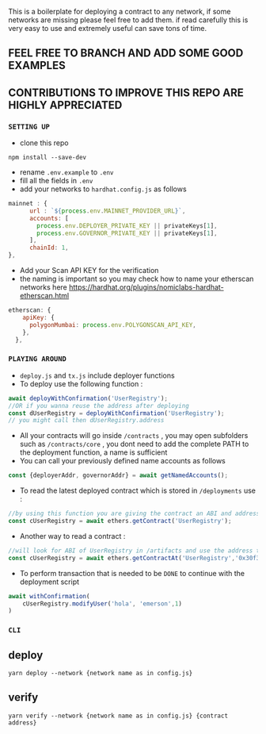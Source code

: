 This is a boilerplate for deploying a contract to any network, if some networks are missing please feel free to add them.
if read carefully this is very easy to use and extremely useful can save tons of time.

## FEEL FREE TO BRANCH AND ADD SOME GOOD EXAMPLES 
## CONTRIBUTIONS TO IMPROVE THIS REPO ARE HIGHLY APPRECIATED

### `SETTING UP`

- clone this repo
```
npm install --save-dev
```
-   rename `.env.example` to `.env` 
-   fill all the fields in `.env`
-   add your networks to `hardhat.config.js` as follows
```javascript
mainnet : {
      url : `${process.env.MAINNET_PROVIDER_URL}`,
      accounts: [
        process.env.DEPLOYER_PRIVATE_KEY || privateKeys[1],
        process.env.GOVERNOR_PRIVATE_KEY || privateKeys[1],
      ],
      chainId: 1,
},
```
-   Add your Scan API KEY for the verification
-   the naming is important so you may check how to name your etherscan networks here https://hardhat.org/plugins/nomiclabs-hardhat-etherscan.html
```javascript
etherscan: {
    apiKey: {
      polygonMumbai: process.env.POLYGONSCAN_API_KEY,
    },
  },
```

### `PLAYING AROUND`

-   `deploy.js` and `tx.js` include deployer functions
-   To deploy use the following function :
```javascript
await deployWithConfirmation('UserRegistry');
//OR if you wanna reuse the address after deploying
const dUserRegistry = deployWithConfirmation('UserRegistry');
// you might call then dUserRegistry.address
```
-   All your contracts will go inside `/contracts` , you may open subfolders such as `/contracts/core` , you dont need to add the complete PATH to the deployment function, a name is sufficient
-   You can call your previously defined name accounts as follows
```javascript
const {deployerAddr, governorAddr} = await getNamedAccounts();
```
-   To read the latest deployed contract which is stored in `/deployments` use :
```javascript 
//by using this function you are giving the contract an ABI and address which are already stored
const cUserRegistry = await ethers.getContract('UserRegistry');
```
-   Another way to read a contract :
```javascript 
//will look for ABI of UserRegistry in /artifacts and use the address to read on-chain
const cUserRegistry = await ethers.getContractAt('UserRegistry','0x30f38906eFa003244bE583e49E362f57130FA056');
```
-   To perform transaction that is needed to be `DONE` to continue with the deployment script
```javascript
await withConfirmation(
    cUserRegistry.modifyUser('hola', 'emerson',1)
)
```

### `CLI`
## deploy
```
yarn deploy --network {network name as in config.js}
```
## verify
```
yarn verify --network {network name as in config.js} {contract address}
```
